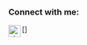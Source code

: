 
### Connect with me:
[<img align="left" alt="xivaphro | Twitter" width="24px" src="https://image.flaticon.com/icons/svg/733/733579.svg" />]
